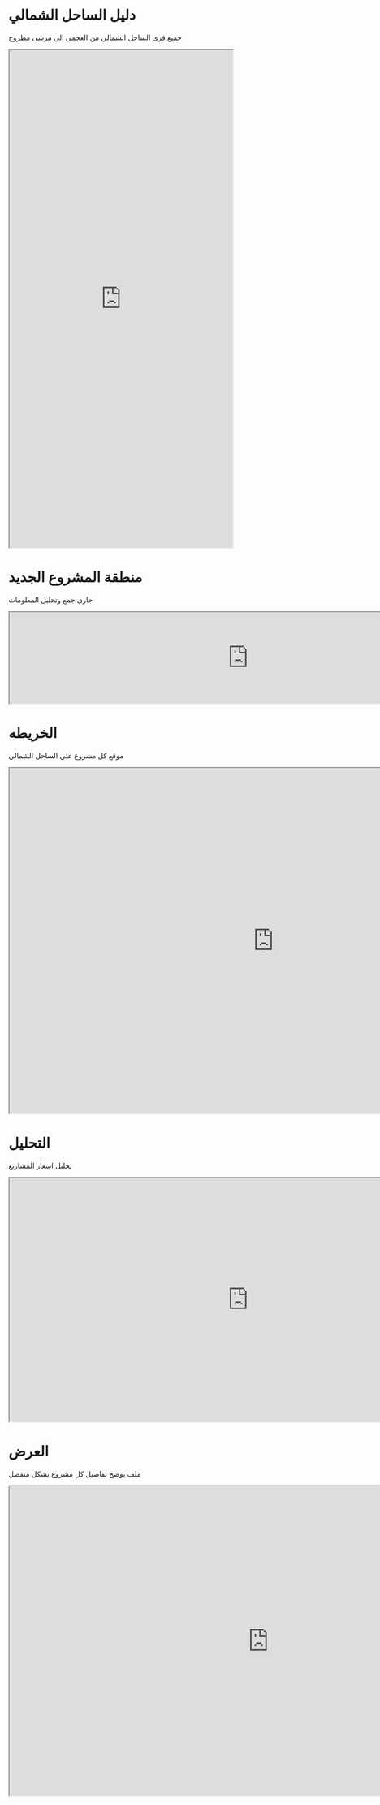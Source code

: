 # دليل الساحل الشمالي
جميع قرى الساحل الشمالي من العجمي الي مرسى مطروح
<iframe src="https://docs.google.com/spreadsheets/d/e/2PACX-1vROO6_tqrIA1X6unYLLTHXjYQKsblNtqd0ATIUM8kPTTemqHBOvQmbOFiEhcShvvne_4M00sEEOSc0u/pubhtml?gid=102028722&amp;single=true&amp;widget=true&amp;headers=false" width="440" height="980"></iframe>

# منطقة المشروع الجديد
جاري جمع وتحليل المعلومات
<iframe src="https://docs.google.com/spreadsheets/d/e/2PACX-1vS2Cixi1XEIeQEOnLAFHAo5MTArnQR1KNUjuHRomUc7Or39GTO0OopMt33PMubrEg/pubhtml?gid=1032709391&amp;single=true&amp;widget=true&amp;headers=false" width="940" height="180"></iframe>

# الخريطه
موقع كل مشروع علي الساحل الشمالي
<iframe src="https://www.google.com/maps/d/embed?mid=1F1Dar4g_IjiQJh4XD7RdPZGwE_3afJC-" width="1040" height="680"></iframe>


# التحليل
تحليل اسعار المشاريع
<iframe src="https://nour-rabea.github.io/chartjs-bar./" width="940" height="480"></iframe>

# العرض
ملف يوضح تفاصيل كل مشروع بشكل منفصل
<iframe src="https://docs.google.com/presentation/d/e/2PACX-1vQ-41TFejgZFhjH9NzvowQsVsarWEr9L49Cm9PmJC-748_IYuVoQ3xMLKNxwZI2UQ/embed?start=true&loop=false&delayms=3000" frameborder="10" width="1020" height="609" allowfullscreen="true" mozallowfullscreen="true" webkitallowfullscreen="true"></iframe>
